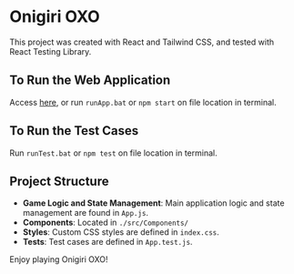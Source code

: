 # Onigiri OXO

This project was created with React and Tailwind CSS, and tested with React Testing Library.

## To Run the Web Application

Access [here](https://ivorinee.github.io/OnigiriOXO/), or run `runApp.bat` or `npm start` on file location in terminal.

## To Run the Test Cases

Run `runTest.bat` or `npm test` on file location in terminal.

## Project Structure

- **Game Logic and State Management**: Main application logic and state management are found in `App.js`.
- **Components**: Located in `./src/Components/`
- **Styles**: Custom CSS styles are defined in `index.css`.
- **Tests**: Test cases are defined in `App.test.js`.

Enjoy playing Onigiri OXO!
